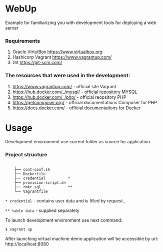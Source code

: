 # WebUp

Example for familiarizing you with development tools for deploying a web server

### Requirements
1. Oracle VirtulBox https://www.virtualbox.org
1. Hashicorp Vagrant https://www.vagrantup.com/
1. Git https://git-scm.com/

### The resources that were used in the development:

1.  https://www.vagrantup.com/ - official site Vagrant
1. https://hub.docker.com/_/mysql/ - official repository MYSQL 
1. https://hub.docker.com/_/php/ - official reopsitory PHP
1. https://getcomposer.org/ - official documentations Composer for PHP
1. https://docs.docker.com/ - official documentations for Docker

# Usage

Development environment use current folder as source for application.

### Project structure
```
    .
    ├── cont-conf.sh
    ├── Dockerfile
    ├── credential          *
    ├── provision-script.sh
    ├── rmkr.sql            **
    └── Vagrantfile

```
`* credential` - contains user data and is filled by request...

`** table data` - supplied separately

To launch development environment use next command:

`$ vagrant up`

After launching virtual machine demo application will be accessible by url: http://localhost:8080
